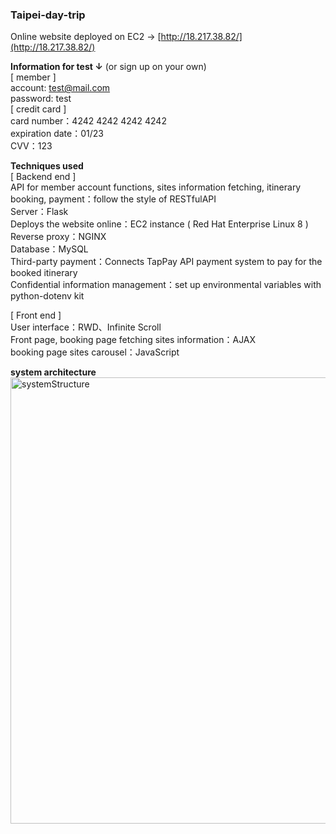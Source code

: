 ### Taipei-day-trip

 Online website deployed on EC2 → [http://18.217.38.82/](http://18.217.38.82/)  

**Information for test ↓** (or sign up on your own)<br>
[ member ]<br />
account: test@mail.com<br />
password: test<br />
[ credit card ]<br />
card number：4242 4242 4242 4242<br />
expiration date：01/23<br />
CVV：123<br />

**Techniques used**<br />
[ Backend end ]<br />
API for member account functions, sites information fetching, itinerary booking, payment：follow the style of RESTfulAPI<br />
Server：Flask<br />
Deploys the website online：EC2 instance ( Red Hat Enterprise Linux 8 ) <br />
Reverse proxy：NGINX<br />
Database：MySQL<br />
Third-party payment：Connects TapPay API payment system to pay for the booked itinerary<br />
Confidential information management：set up environmental variables with python-dotenv kit<br />

[ Front end ]<br />
User interface：RWD、Infinite Scroll<br />
Front page, booking page fetching sites information：AJAX<br />
booking page sites carousel：JavaScript<br />

**system architecture**<br />
<img width="714" alt="systemStructure" src="https://user-images.githubusercontent.com/58781081/132129096-2c84471c-b06d-4e57-bf8e-094aee92f1ed.png">



